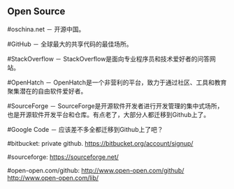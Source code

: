 ## Open Source

#oschina.net － 开源中国。 

#GitHub － 全球最大的共享代码的最佳场所。 

#StackOverflow － StackOverflow是面向专业程序员和技术爱好者的问答网站。 

#OpenHatch － OpenHatch是一个非营利的平台，致力于通过社区、工具和教育聚集潜在的自由软件爱好者。 

#SourceForge － SourceForge是开源软件开发者进行开发管理的集中式场所，也是开源软件开发平台和仓库。有点老了，大部分人都迁移到Github上了。 

#Google Code － 应该差不多全都迁移到Github上了吧？

#bitbucket: private github. 
 https://bitbucket.org/account/signup/

#sourceforge:
 https://sourceforge.net/


#open-open.com/github:
 http://www.open-open.com/github/
 http://www.open-open.com/lib/

